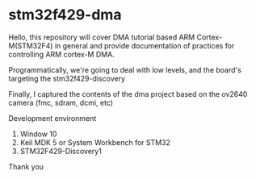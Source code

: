 # stm32f429-dma

Hello, this repository will cover DMA tutorial based ARM Cortex-M(STM32F4) in general and provide documentation of practices for controlling ARM cortex-M DMA. 

Programmatically, we're going to deal with low levels, and the board's targeting the stm32f429-discovery

Finally, I captured the contents of the dma project based on the ov2640 camera (fmc, sdram, dcmi, etc)

Development environment

1. Window 10
2. Keil MDK 5 or System Workbench for STM32
3. STM32F429-Discovery1

Thank you
